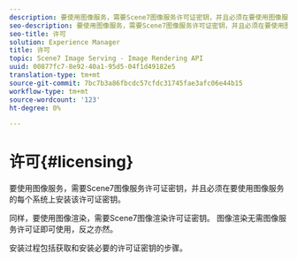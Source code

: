 ```yaml
---
description: 要使用图像服务，需要Scene7图像服务许可证密钥，并且必须在要使用图像服务的每个系统上安装该许可证密钥。
seo-description: 要使用图像服务，需要Scene7图像服务许可证密钥，并且必须在要使用图像服务的每个系统上安装该许可证密钥。
seo-title: 许可
solution: Experience Manager
title: 许可
topic: Scene7 Image Serving - Image Rendering API
uuid: 00877fc7-8e92-40a1-95d5-04f1d49182e5
translation-type: tm+mt
source-git-commit: 7bc7b3a86fbcdc57cfdc31745fae3afc06e44b15
workflow-type: tm+mt
source-wordcount: '123'
ht-degree: 0%

---
```



# 许可{#licensing}

要使用图像服务，需要Scene7图像服务许可证密钥，并且必须在要使用图像服务的每个系统上安装该许可证密钥。

同样，要使用图像渲染，需要Scene7图像渲染许可证密钥。 图像渲染无需图像服务许可证即可使用，反之亦然。

安装过程包括获取和安装必要的许可证密钥的步骤。

